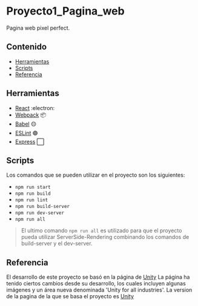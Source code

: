 # Proyecto1_Pagina_web
 Pagina web pixel perfect.
## Contenido
- [Herramientas](#herramientas)
- [Scripts](#scripts)
- [Referencia](#referencia)

## Herramientas
- [React](https://es.reactjs.org) :electron:
- [Webpack](https://webpack.js.org) :package:
- [Babel](https://babeljs.io) :yellow_circle:
- [ESLint](https://eslint.org) :purple_circle:
- [Express](https://expressjs.com) :white_large_square:
## Scripts
Los comandos que se pueden utilizar en el proyecto son los siguientes:
- ```npm run start```
- ```npm run build```
- ```npm run lint```
- ```npm run build-server```
- ```npm run dev-server```
- ```npm run all``` 
> El ultimo comando ```npm run all``` es utilizado para que el proyecto pueda utilizar ServerSide-Rendering combinando los comandos de build-server y el dev-server.
## Referencia
El desarrollo de este proyecto se basó en la página de [Unity](https://unity.com/es)
La página ha tenido ciertos cambios desde su desarrollo, los cuales incluyen algunas imágenes y un área nueva denominada 'Unity for all industries'.
La version de la pagina de la que se basa el proyecto es [Unity](https://web.archive.org/web/20220508155940/https://unity.com/es)
